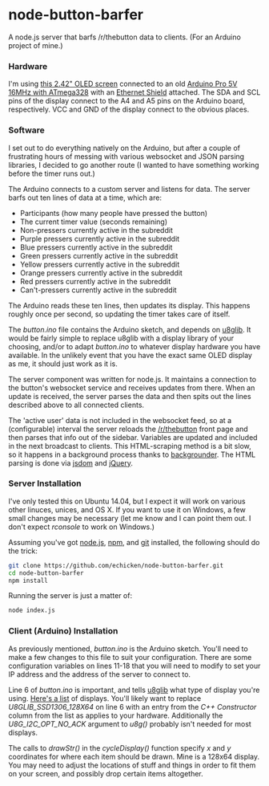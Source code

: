 # node-button-barfer
A node.js server that barfs /r/thebutton data to clients. (For an Arduino project of mine.)

### Hardware

I'm using [this 2.42" OLED screen](http://www.ebay.ca/itm/131332928598) connected to an old [Arduino Pro 5V 16MHz with ATmega328](http://arduino.cc/en/Guide/ArduinoPro) with an [Ethernet Shield](http://arduino.cc/en/Main/ArduinoEthernetShield) attached.  The SDA and SCL pins of the display connect to the A4 and A5 pins on the Arduino board, respectively.  VCC and GND of the display connect to the obvious places.

### Software

I set out to do everything natively on the Arduino, but after a couple of frustrating hours of messing with various websocket and JSON parsing libraries, I decided to go another route (I wanted to have something working before the timer runs out.) 

The Arduino connects to a custom server and listens for data.  The server barfs out ten lines of data at a time, which are:

- Participants (how many people have pressed the button)
- The current timer value (seconds remaining)
- Non-pressers currently active in the subreddit
- Purple pressers currently active in the subreddit
- Blue pressers currently active in the subreddit
- Green pressers currently active in the subreddit
- Yellow pressers currently active in the subreddit
- Orange pressers currently active in the subreddit
- Red pressers currently active in the subreddit
- Can't-pressers currently active in the subreddit

The Arduino reads these ten lines, then updates its display.  This happens roughly once per second, so updating the timer takes care of itself.

The *button.ino* file contains the Arduino sketch, and depends on [u8glib](http://code.google.com/p/u8glib/).  It would be fairly simple to replace u8glib with a display library of your choosing, and/or to adapt *button.ino* to whatever display hardware you have available.  In the unlikely event that you have the exact same OLED display as me, it should just work as it is.

The server component was written for node.js.  It maintains a connection to the button's websocket service and receives updates from there.  When an update is received, the server parses the data and then spits out the lines described above to all connected clients.

The 'active user' data is not included in the websocket feed, so at a (configurable) interval the server reloads the [/r/thebutton](http://www.reddit.com/r/thebutton/) front page and then parses that info out of the sidebar.  Variables are updated and included in the next broadcast to clients.  This HTML-scraping method is a bit slow, so it happens in a background process thanks to [backgrounder](http://jolira.github.io/backgrounder/).  The HTML parsing is done via [jsdom](https://github.com/tmpvar/jsdom/tree/3.x) and [jQuery](https://jquery.com/).

### Server Installation

I've only tested this on Ubuntu 14.04, but I expect it will work on various other linuces, unices, and OS X.  If you want to use it on Windows, a few small changes may be necessary (let me know and I can point them out.  I don't expect *rconsole* to work on Windows.)

Assuming you've got [node.js](https://nodejs.org/), [npm](https://www.npmjs.com/), and [git](http://git-scm.com/downloads) installed, the following should do the trick:

```sh
git clone https://github.com/echicken/node-button-barfer.git
cd node-button-barfer
npm install
```

Running the server is just a matter of:
```sh
node index.js
```

### Client (Arduino) Installation

As previously mentioned, *button.ino* is the Arduino sketch.  You'll need to make a few changes to this file to suit your configuration.  There are some configuration variables on lines 11-18 that you will need to modify to set your IP address and the address of the server to connect to.

Line 6 of *button.ino* is important, and tells [u8glib](http://code.google.com/p/u8glib/) what type of display you're using. [Here's a list](https://code.google.com/p/u8glib/wiki/device) of displays.  You'll likely want to replace *U8GLIB_SSD1306_128X64* on line 6 with an entry from the *C++ Constructor* column from the list as applies to your hardware.  Additionally the *U8G_I2C_OPT_NO_ACK* argument to *u8g()* probably isn't needed for most displays.

The calls to *drawStr()* in the *cycleDisplay()* function specify *x* and *y* coordinates for where each item should be drawn.  Mine is a 128x64 display.  You may need to adjust the locations of stuff and things in order to fit them on your screen, and possibly drop certain items altogether.